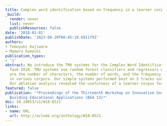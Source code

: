 ```yaml
---
title: Complex word identification based on frequency in a learner corpus
_build:
  render: never
  list: never
  publishResources: false
date: '2018-01-01'
publishDate: '2023-08-20T08:45:19.691179Z'
authors:
- Tomoyuki Kajiwara
- Mamoru Komachi
publication_types:
- '1'
abstract: We introduce the TMU systems for the Complex Word Identification (CWI) Shared
  Task 2018. TMU systems use random forest classifiers and regressors whose features
  are the number of characters, the number of words, and the frequency of target words
  in various corpora. Our simple systems performed best on 5 tracks out of 12 tracks.
  Our ablation analysis revealed the usefulness of a learner corpus for CWI task.
featured: false
publication: '*Proceedings of the Thirteenth Workshop on Innovative Use of NLP for
  Building Educational Applications (BEA 13)*'
doi: 10.18653/v1/W18-0521
links:
- name: URL
  url: http://aclweb.org/anthology/W18-0521
---
```


